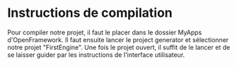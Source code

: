 # Instructions de compilation

Pour compiler notre projet, il faut le placer dans le dossier MyApps d'OpenFramework.
Il faut ensuite lancer le project generator et sélectionner notre projet "FirstEngine".
Une fois le projet ouvert, il suffit de le lancer et de se laisser guider par les instructions de l'interface utilisateur.